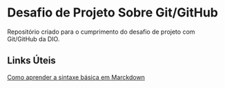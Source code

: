 # Desafio de Projeto Sobre Git/GitHub
Repositório criado para o cumprimento do desafio de projeto com Git/GitHub da DIO.
## Links Úteis
[Como aprender a sintaxe básica em Marckdown](https://docs.pipz.com/central-de-ajuda/learning-center/guia-basico-de-markdown#open)
